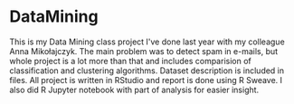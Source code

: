 # DataMining
This is my Data Mining class project I've done last year with my colleague Anna Mikołajczyk. The main problem was to detect spam in e-mails, but whole project is a lot more than that and includes comparision of classification and clustering algorithms. Dataset description is included in files. All project is written in RStudio and report is done using R Sweave. I also did R Jupyter notebook with part of analysis for easier insight.
